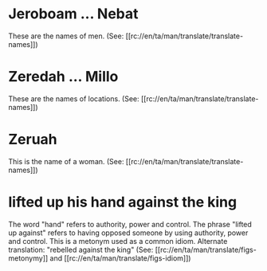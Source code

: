 # Jeroboam ... Nebat

These are the names of men. (See: [[rc://en/ta/man/translate/translate-names]])

# Zeredah ... Millo

These are the names of locations. (See: [[rc://en/ta/man/translate/translate-names]])

# Zeruah

This is the name of a woman. (See: [[rc://en/ta/man/translate/translate-names]])

# lifted up his hand against the king

The word "hand" refers to authority, power and control. The phrase "lifted up against" refers to having opposed someone by using authority, power and control. This is a metonym used as a common idiom. Alternate translation: "rebelled against the king" (See: [[rc://en/ta/man/translate/figs-metonymy]] and [[rc://en/ta/man/translate/figs-idiom]])

